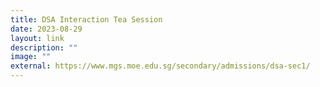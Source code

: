 ```yaml
---
title: DSA Interaction Tea Session
date: 2023-08-29
layout: link
description: ""
image: ""
external: https://www.mgs.moe.edu.sg/secondary/admissions/dsa-sec1/
---
```

